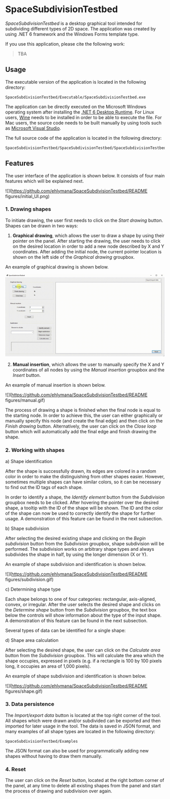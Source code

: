 # SpaceSubdivisionTestbed

*SpaceSubdivisionTestbed* is a desktop graphical tool intended for subdividing different types of 2D space. The application was created by using .NET 6 framework and the Windows Forms template type.

If you use this application, please cite the following work:

> TBA

## Usage

The executable version of the application is located in the following directory:

```
SpaceSubdivisionTestbed/Executable/SpaceSubdivisionTestbed.exe
```

The application can be directly executed on the Microsoft Windows operating system after installing the [.NET 6 Desktop Runtime](https://dotnet.microsoft.com/en-us/download/dotnet/6.0). For Linux users, [Wine](https://www.winehq.org) needs to be installed in order to be able to execute the file. For Mac users, the source code needs to be built manually by using tools such as [Microsoft Visual Studio](https://visualstudio.microsoft.com/vs/mac/).

The full source code of the application is located in the following directory:

```
SpaceSubdivisionTestbed/SpaceSubdivisionTestbed/SpaceSubdivisionTestbed.sln
```

## Features

The user interface of the application is shown below. It consists of four main features which will be explained next.

![](https://github.com/ehlymana/SpaceSubdivisionTestbed/README figures/initial_UI.png)

### 1. Drawing shapes

To initiate drawing, the user first needs to click on the *Start drawing* button. Shapes can be drawn in two ways:

1. **Graphical drawing**, which allows the user to draw a shape by using their pointer on the panel. After starting the drawing, the user needs to click on the desired location in order to add a new node described by X and Y coordinates. After adding the initial node, the current pointer location is shown on the left side of the *Graphical drawing* groupbox.

An example of graphical drawing is shown below.

![](https://raw.githubusercontent.com/ehlymana/SpaceSubdivisionTestbed/main/README%20figures/draw.gif?token=GHSAT0AAAAAACAD4E35CTWKEJSUKEQ7QSVEZF6YTGA)

2. **Manual insertion**, which allows the user to manually specify the X and Y coordinates of all nodes by using the *Manual insertion* groupbox and the *Insert* button.

An example of manual insertion is shown below.

![](https://github.com/ehlymana/SpaceSubdivisionTestbed/README figures/manual.gif)

The process of drawing a shape is finished when the final node is equal to the starting node. In order to achieve this, the user can either graphically or manually specify this node (and create the final edge) and then click on the *Finish drawing* button. Alternatively, the user can click on the *Close loop* button which will automatically add the final edge and finish drawing the shape.

### 2. Working with shapes

a) Shape identification

After the shape is successfully drawn, its edges are colored in a random color in order to make the distinguishing from other shapes easier. However, sometimes multiple shapes can have similar colors, so it can be necessary to find out the ID tags of each shape.

In order to identify a shape, the *Identify element* button from the *Subdivision* groupbox needs to be clicked. After hovering the pointer over the desired shape, a tooltip with the ID of the shape will be shown. The ID and the color of the shape can now be used to correctly identify the shape for further usage. A demonstration of this feature can be found in the next subsection.

b) Shape subdivision

After selecting the desired existing shape and clicking on the *Begin subdivision* button from the *Subdivision* groupbox, shape subdivision will be performed. The subdivision works on arbitrary shape types and always subdivides the shape in half, by using the longer dimension (X or Y).

An example of shape subdivision and identification is shown below.

![](https://github.com/ehlymana/SpaceSubdivisionTestbed/README figures/subdivision.gif)

c) Determining shape type

Each shape belongs to one of four categories: rectangular, axis-aligned, convex, or irregular. After the user selects the desired shape and clicks on the *Determine shape* button from the *Subdivision* groupbox, the text box below the controls will show information about the type of the input shape. A demonstration of this feature can be found in the next subsection.

Several types of data can be identified for a single shape:

d) Shape area calculation

After selecting the desired shape, the user can click on the *Calculate area* button from the *Subdivision* groupbox. This will calculate the area which the shape occupies, expressed in pixels (e.g. if a rectangle is 100 by 100 pixels long, it occupies an area of 1,000 pixels).

An example of shape subdivision and identification is shown below.

![](https://github.com/ehlymana/SpaceSubdivisionTestbed/README figures/shape.gif)

### 3. Data persistence

The *Import/export data* button is located at the top right corner of the tool. All shapes which were drawn and/or subdivided can be exported and then imported for later usage in the tool. The data is saved in JSON format, and many examples of all shape types are located in the following directory:

```
SpaceSubdivisionTestbed/Examples
```

The JSON format can also be used for programmatically adding new shapes without having to draw them manually.

### 4. Reset

The user can click on the *Reset* button, located at the right bottom corner of the panel, at any time to delete all existing shapes from the panel and start the process of drawing and subdivision over again.
